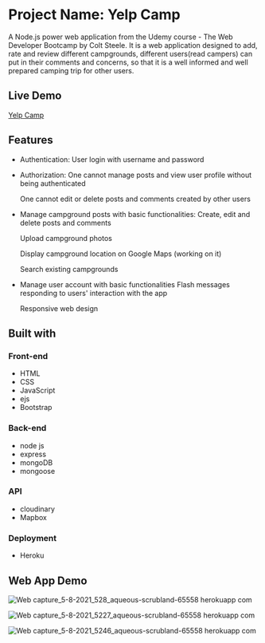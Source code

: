 # Project Name: Yelp Camp

A Node.js power web application from the Udemy course - The Web Developer Bootcamp by Colt Steele. It is a web application designed to add, rate and review different campgrounds, different users(read campers) can put in their comments and concerns, so that it is a well informed and well prepared camping trip for other users.

## Live Demo

[Yelp Camp](https://aqueous-scrubland-65558.herokuapp.com/)

## Features

- Authentication:
  User login with username and password

- Authorization:
  One cannot manage posts and view user profile without being authenticated

  One cannot edit or delete posts and comments created by other users

- Manage campground posts with basic functionalities:
  Create, edit and delete posts and comments

  Upload campground photos

  Display campground location on Google Maps (working on it)

  Search existing campgrounds

- Manage user account with basic functionalities
  Flash messages responding to users' interaction with the app

  Responsive web design

## Built with

### Front-end

- HTML
- CSS
- JavaScript
- ejs
- Bootstrap

### Back-end

- node js
- express
- mongoDB
- mongoose

### API

- cloudinary
- Mapbox

### Deployment

- Heroku

## Web App Demo

![Web capture_5-8-2021_528_aqueous-scrubland-65558 herokuapp com](https://user-images.githubusercontent.com/52270073/128266389-fda3abfd-7008-4d89-9586-a889e65a9013.jpeg)

![Web capture_5-8-2021_5227_aqueous-scrubland-65558 herokuapp com](https://user-images.githubusercontent.com/52270073/128266400-50fd04d4-8fec-42a8-b657-04f1e89ca010.jpeg)

![Web capture_5-8-2021_5246_aqueous-scrubland-65558 herokuapp com](https://user-images.githubusercontent.com/52270073/128266419-d10cd280-18b5-4e66-a377-7248045d6c4d.jpeg)

